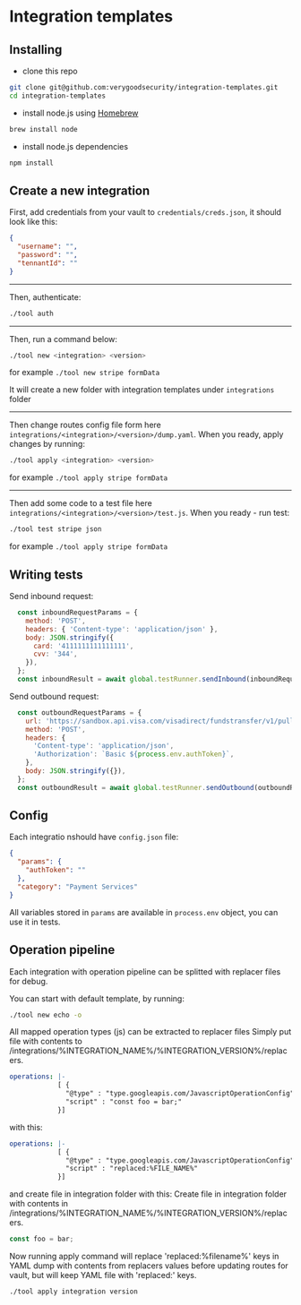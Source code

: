 # Integration templates


## Installing
- clone this repo
```bash
git clone git@github.com:verygoodsecurity/integration-templates.git
cd integration-templates
```
- install node.js using [Homebrew](https://formulae.brew.sh/formula/node)
```bash
brew install node
```
- install node.js dependencies
```bash
npm install
```

## Create a new integration

First, add credentials from your vault to `credentials/creds.json`, it should look like this:
```json
{
  "username": "",
  "password": "",
  "tennantId": ""
}
```

---

Then, authenticate:
```bash
./tool auth

```

---

Then, run a command below:
```bash
./tool new <integration> <version>

```
for example `./tool new stripe formData`

It will create a new folder with integration templates under `integrations` folder

---
Then change routes config file form here `integrations/<integration>/<version>/dump.yaml`.
When you ready, apply changes by running:
```bash
./tool apply <integration> <version>
```
for example `./tool apply stripe formData`

---

Then add some code to a test file here `integrations/<integration>/<version>/test.js`.
When you ready - run test:
```bash
./tool test stripe json
```
for example `./tool apply stripe formData`

## Writing tests

Send inbound request:
```js
  const inboundRequestParams = {
    method: 'POST',
    headers: { 'Content-type': 'application/json' },
    body: JSON.stringify({
      card: '4111111111111111',
      cvv: '344',
    }),
  };
  const inboundResult = await global.testRunner.sendInbound(inboundRequestParams;
```

Send outbound request:
```js
  const outboundRequestParams = {
    url: 'https://sandbox.api.visa.com/visadirect/fundstransfer/v1/pullfundstransactions',
    method: 'POST',
    headers: {
      'Content-type': 'application/json',
      'Authorization': `Basic ${process.env.authToken}`,
    },
    body: JSON.stringify({}),
  };
  const outboundResult = await global.testRunner.sendOutbound(outboundRequestParams);
```


## Config
Each integratio nshould have `config.json` file:
```json
{
  "params": {
    "authToken": ""
  },
  "category": "Payment Services"
}
```
All variables stored in `params` are available in `process.env` object, you can use it in tests.



## Operation pipeline
Each integration with operation pipeline can be splitted with replacer files for debug.

You can start with default template, by running:
```bash
./tool new echo -o
```

All mapped operation types (js) can be extracted to replacer files
Simply put file with contents to /integrations/%INTEGRATION_NAME%/%INTEGRATION_VERSION%/replacers.
```yml
operations: |-
            [ {
              "@type" : "type.googleapis.com/JavascriptOperationConfig",
              "script" : "const foo = bar;"
            }]
```
with this:
```yml
operations: |-
            [ {
              "@type" : "type.googleapis.com/JavascriptOperationConfig",
              "script" : "replaced:%FILE_NAME%"
            }]
```
and create file in integration folder with this:
Create file in integration folder with contents in /integrations/%INTEGRATION_NAME%/%INTEGRATION_VERSION%/replacers.
```js
const foo = bar;
```

Now running apply command will replace 'replaced:%filename%' keys in YAML dump with contents from replacers values before updating routes for vault, but will keep YAML file with 'replaced:' keys.
```bash
./tool apply integration version
```
